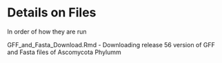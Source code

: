 # Details on Files

In order of how they are run

GFF_and_Fasta_Download.Rmd - Downloading release 56 version of GFF and Fasta files of Ascomycota Phylumm
